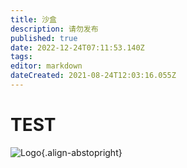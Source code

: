 ```yaml
---
title: 沙盒
description: 请勿发布
published: true
date: 2022-12-24T07:11:53.140Z
tags: 
editor: markdown
dateCreated: 2021-08-24T12:03:16.055Z
---
```


# TEST

![Logo](https://assets1.starset.fans/favicon.svg){.align-abstopright}


